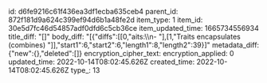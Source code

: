 id: d6fe9216c61f436ea3df1ecba635ceb4
parent_id: 872f181d9a624c399ef94d6b1a48fe2d
item_type: 1
item_id: 30e5d7fc46d54857adf0dfd6c5cb36ce
item_updated_time: 1665734556934
title_diff: "[]"
body_diff: "[{\"diffs\":[[0,\"aits:\\\n- \"],[1,\"Traits encapsulates (combines) \"]],\"start1\":6,\"start2\":6,\"length1\":8,\"length2\":39}]"
metadata_diff: {"new":{},"deleted":[]}
encryption_cipher_text: 
encryption_applied: 0
updated_time: 2022-10-14T08:02:45.626Z
created_time: 2022-10-14T08:02:45.626Z
type_: 13